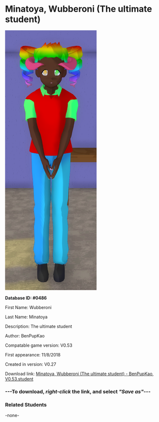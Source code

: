 # Minatoya, Wubberoni (The ultimate student)

<img src="../../Files/Images/Minatoya, Wubberoni (The ultimate student).png" title="Minatoya, Wubberoni (The ultimate student) - BenPupKao, V0.53">

**Database ID: #0486**

First Name: Wubberoni

Last Name: Minatoya

Description: The ultimate student

Author: BenPupKao

Compatable game version: V0.53

First appearance: 11/8/2018

Created in version: V0.27

Download link: <a href="https://raw.githubusercontent.com/Arbiter1223/Daigaku-Gurashi-Custom-Students/master/Files/Student%20Files/Minatoya%2C%20Wubberoni%20(The%20ultimate%20student)%20-%20BenPupKao%2C%20V0.53.student">Minatoya, Wubberoni (The ultimate student) - BenPupKao, V0.53.student</a>

### ---**To download, _right-click_ the link, and select _"Save as"_**---

### Related Students

-none-

